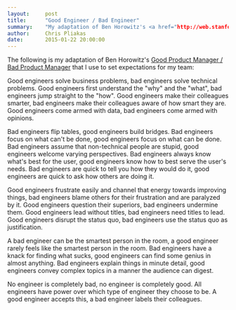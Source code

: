 ```yaml
---
layout:     post
title:      "Good Engineer / Bad Engineer"
summary:    "My adaptation of Ben Horowitz's <a href="http://web.stanford.edu/class/e140/e140a/handouts/ProductMgmt.txt" target="_blank">Good Product Manager / Bad Product Manager</a> that I use to set expectations for my team."
author:     Chris Pliakas
date:       2015-01-22 20:00:00
---
```


The following is my adaptation of Ben Horowitz's <a href="http://web.stanford.edu/class/e140/e140a/handouts/ProductMgmt.txt" target="_blank">Good Product Manager / Bad Product Manager</a> that I use to set expectations for my team:

Good engineers solve business problems, bad engineers solve technical problems. Good engineers first understand the "why" and the "what", bad engineers jump straight to the "how". Good engineers make their colleagues smarter, bad engineers make their colleagues aware of how smart they are. Good engineers come armed with data, bad engineers come armed with opinions.

Bad engineers flip tables, good engineers build bridges. Bad engineers focus on what can't be done, good engineers focus on what can be done. Bad engineers assume that non-technical people are stupid, good engineers welcome varying perspectives. Bad engineers always know what's best for the user, good engineers know how to best serve the user's needs. Bad engineers are quick to tell you how they would do it, good engineers are quick to ask how others are doing it.

Good engineers frustrate easily and channel that energy towards improving things, bad engineers blame others for their frustration and are paralyzed by it. Good engineers question their superiors, bad engineers undermine them. Good engineers lead without titles, bad engineers need titles to lead. Good engineers disrupt the status quo, bad engineers use the status quo as justification.

A bad engineer can be the smartest person in the room, a good engineer rarely feels like the smartest person in the room. Bad engineers have a knack for finding what sucks, good engineers can find some genius in almost anything. Bad engineers explain things in minute detail, good engineers convey complex topics in a manner the audience can digest.

No engineer is completely bad, no engineer is completely good. All engineers have power over which type of engineer they choose to be. A good engineer accepts this, a bad engineer labels their colleagues.
